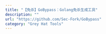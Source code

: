 ```yaml
---
title: "【免杀】GoBypass：Golang免杀生成工具"
description: ""
url: "https://github.com/Sec-Fork/GoBypass"
category: "Grey Hat Tools"
---
```

